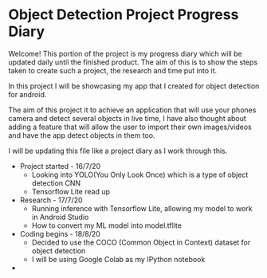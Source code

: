 # Object Detection Project Progress Diary

Welcome! This portion of the project is my progress diary which will be updated daily until the finished product. The aim of this is to show the steps taken to create such a project, the research and time put into it. 

In this project I will be showcasing my app that I created for object detection for android. 

The aim of this project it to achieve an application that will use your phones camera and detect several objects in live time, I have also thought about adding a feature that will allow the user to import their own images/videos and have the app detect objects in them too. 

I will be updating this file like a project diary as I work through this. 

* Project started - 16/7/20
  - Looking into YOLO(You Only Look Once) which is a type of object detection CNN 
  - Tensorflow Lite read up
* Research - 17/7/20
  - Running inference with Tensorflow Lite, allowing my model to work in Android Studio 
  - How to convert my ML model into model.tflite
* Coding begins - 18/8/20
  - Decided to use the COCO (Common Object in Context) dataset for object detection
  - I will be using Google Colab as my IPython notebook
* 
 




